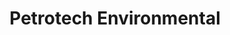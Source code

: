 ---
layout: portfolio
title: Petrotech Environmental
image-preview: /assets/images/petrotech.jpg
image-1: /assets/images/petrotech-cover.jpg
image-2: /assets/images/petrotech-cover2.jpg
tags:
  - Web
  - Jekyll
icon: fa fa-tint
description: Petrotech Environmental Services specializes in petroleum based spill cleanup as well as contaminated soil excavation and site remediation. 
link: /portfolio/petrotech.html
---